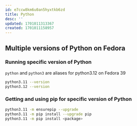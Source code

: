 ```yaml
---
id: e7ccw8km6u0an5hyxtkb6zd
title: Python
desc: ''
updated: 1701011313367
created: 1701011158957
---
```


## Multiple versions of Python on Fedora

### Running specific version of Python

`python` and `python3` are aliases for python3.12 on Fedora 39

```bash
python3.11 --version
python3.12 --version
```

### Getting and using pip for specific version of Python

```bash
python3.11 -m ensurepip --upgrade
python3.11 -m pip install --upgrade pip
python3.11 -m pip install <package>
```